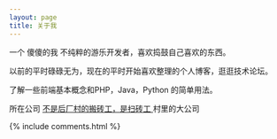 ```yaml
---
layout: page
title: 关于我 
---
```


一个 傻傻的我 不纯粹的游乐开发者，喜欢捣鼓自己喜欢的东西。
<p>
以前的平时碌碌无为，现在的平时开始喜欢整理的个人博客，逛逛技术论坛。
<p>
了解一些前端基本概念和PHP，Java，Python 的简单用法。
<p>

所在公司
<a target="_blank" href="http://www.sina.com.cn/"> 不是后厂村的搬砖工，是扫砖工 </a>
村里的大公司
<p>

{% include comments.html %}

